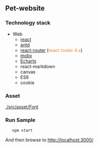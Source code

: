 ## Pet-website


### Technology stack

- Web
	 - [react](https://facebook.github.io/react/)
	 - [antd](https://ant.design/index-cn) 
	 - [react-router](https://react-guide.github.io/react-router-cn/) (<span style="color: rgb(243,121,52);">react router 4.x</span>)
	 - [mobx](https://github.com/mobxjs/mobx)
	 - [Echarts](https://www.echartsjs.com/zh/index.html)
	 - react-markdown
	 - canvas
	 - ES6
	 - cookie	
	 
### Asset

[./src/asset/Font](https://pan.baidu.com/s/1KC2KaM243SNO1DFyjO0PsQ)
	
### Run Sample

```
   npm start
```
And then browse to [http://localhost:3000/](http://localhost:3000/)<br/>


